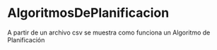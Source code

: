 # AlgoritmosDePlanificacion
A partir de un archivo csv se muestra como funciona un Algoritmo de Planificación
